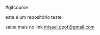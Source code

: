#gitcourse

este é um repositório teste 

saiba mais no link [misael.geof@gmail.com](http://www.gmail.com)


